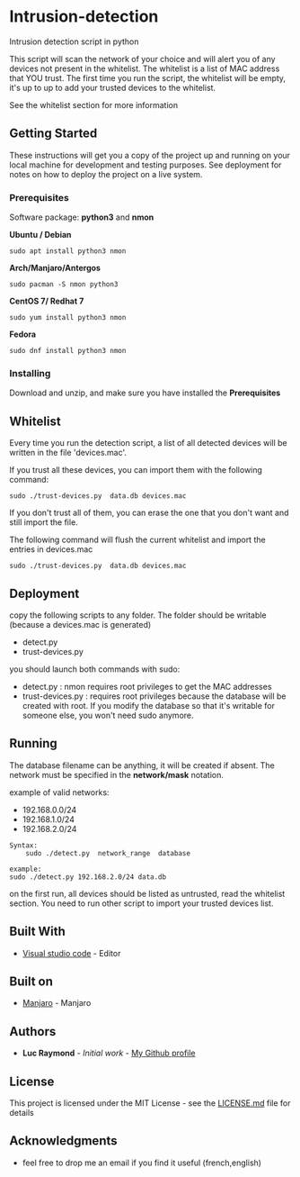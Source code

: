# Intrusion-detection

Intrusion detection script in python

This script will scan the network of your choice and will alert you of any devices not present in the whitelist. The whitelist is a list of MAC address that YOU trust. The first time you run the script, the whitelist will be empty, it's up to up to add your trusted devices to the whitelist. 

See the whitelist section for more information


## Getting Started

These instructions will get you a copy of the project up and running on your local machine for development and testing purposes. See deployment for notes on how to deploy the project on a live system.

### Prerequisites

Software package: **python3** and **nmon**



**Ubuntu / Debian**

```
sudo apt install python3 nmon
```

**Arch/Manjaro/Antergos** 

```
sudo pacman -S nmon python3
```

**CentOS 7/ Redhat 7**

```
sudo yum install python3 nmon
```

**Fedora**

```
sudo dnf install python3 nmon
```



### Installing

Download and unzip, and make sure you have installed the **Prerequisites**


## Whitelist
Every time you run the detection script, a list of all detected devices will be written in the file 'devices.mac'. 

If you trust all these devices, you can import them with the following command:

```
sudo ./trust-devices.py  data.db devices.mac
```

If you don't trust all of them, you can erase the one that you don't want and still import the file.

The following command will flush the current whitelist and import the entries in devices.mac

```
sudo ./trust-devices.py  data.db devices.mac
```



## Deployment

copy the following scripts to any folder. The folder should be writable (because a devices.mac is generated)

- detect.py
- trust-devices.py

you should launch both commands with sudo:

- detect.py : nmon requires root privileges to get the MAC addresses
- trust-devices.py : requires root privileges because the database will be created with root. If you modify the database so that it's writable for someone else, you won't need sudo anymore.

## Running

The database filename can be anything, it will be created if absent. The network must be specified in the **network/mask** notation.

example of valid networks:

- 192.168.0.0/24
- 192.168.1.0/24
- 192.168.2.0/24

```
Syntax:
	sudo ./detect.py  network_range  database

example: 
sudo ./detect.py 192.168.2.0/24 data.db
```

on the first run, all devices should be listed as untrusted, read the whitelist section. You need to run other script to import your trusted devices list.


## Built With

* [Visual studio code](https://code.visualstudio.com/) - Editor

## Built on
* [Manjaro](https://manjaro.org/) - Manjaro


## Authors

* **Luc Raymond** - *Initial work* - [My Github profile](https://github.com/slayerizer)

## License

This project is licensed under the MIT License - see the [LICENSE.md](LICENSE.md) file for details

## Acknowledgments

* feel free to drop me an email if you find it useful (french,english)
